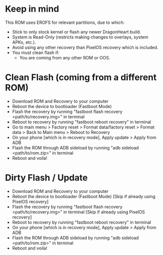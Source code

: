 # Keep in mind
This ROM uses EROFS for relevant partitions, due to which:
- Stick to only stock kernel or flash any newer DragonHeart build.
- System is Read-Only (restricts making changes to overlays, system APKs, etc.).
- Avoid using any other recovery than PixelOS recovery which is included.
- You must clean flash if:
    - You are coming from any other ROM or OOS.

# Clean Flash (coming from a different ROM)
- Download ROM and Recovery to your computer
- Reboot the device to bootloader (Fastboot Mode)
- Flash the recovery by running "fastboot flash recovery <path/to/recovery.img>" in terminal
- Reboot to recovery by running "fastboot reboot recovery" in terminal
- Go to main menu > Factory reset > Format data/factory reset >  Format data >  Back to Main menu > Reboot to Recovery
- On your phone [which is in recovery mode], Apply update > Apply from ADB
- Flash the ROM through ADB sideload by running "adb sideload <path/to/rom.zip>" in terminal
- Reboot and voila!

# Dirty Flash / Update
- Download ROM and Recovery to your computer
- Reboot the device to bootloader (Fastboot Mode) [Skip if already using PixelOS recovery]
- Flash the recovery by running "fastboot flash recovery <path/to/recovery.img>" in terminal [Skip if already using PixelOS recovery]
- Reboot to recovery by running "fastboot reboot recovery" in terminal
- On your phone [which is in recovery mode], Apply update > Apply from ADB
- Flash the ROM through ADB sideload by running "adb sideload <path/to/rom.zip>" in terminal
- Reboot and voila!
